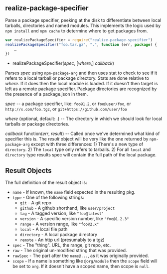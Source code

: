 realize-package-specifier
-------------------------

Parse a package specifier, peeking at the disk to differentiate between
local tarballs, directories and named modules.  This implements the logic
used by `npm install` and `npm cache` to determine where to get packages
from.

```javascript
var realizePackageSpecifier = require("realize-package-specifier")
realizePackageSpecifier("foo.tar.gz", ".", function (err, package) {
    …
})
```

* realizePackageSpecifier(*spec*, [*where*,] *callback*)

Parses *spec* using `npm-package-arg` and then uses stat to check to see if
it refers to a local tarball or package directory.  Stats are done relative
to *where*.  If it does then the local module is loaded.  If it doesn't then
target is left as a remote package specifier.  Package directories are
recognized by the presence of a package.json in them.

*spec* -- a package specifier, like: `foo@1.2`, or `foo@user/foo`, or
`http://x.com/foo.tgz`, or `git+https://github.com/user/foo`

*where* (optional, default: .) -- The directory in which we should look for
local tarballs or package directories.

*callback* function(*err*, *result*) -- Called once we've determined what
kind of specifier this is.  The *result* object will be very like the one
returned by `npm-package-arg` except with three differences: 1) There's a
new type of `directory`.  2) The `local` type only refers to tarballs.  2)
For all `local` and `directory` type results spec will contain the full path of
the local package.














<extoc></extoc>

## Result Objects

The full definition of the result object is:

* `name` - If known, the `name` field expected in the resulting pkg.
* `type` - One of the following strings:
  * `git` - A git repo
  * `github` - A github shorthand, like `user/project`
  * `tag` - A tagged version, like `"foo@latest"`
  * `version` - A specific version number, like `"foo@1.2.3"`
  * `range` - A version range, like `"foo@2.x"`
  * `local` - A local file path
  * `directory` - A local package directory
  * `remote` - An http url (presumably to a tgz)
* `spec` - The "thing".  URL, the range, git repo, etc.
* `raw` - The original un-modified string that was provided.
* `rawSpec` - The part after the `name@...`, as it was originally
  provided.
* `scope` - If a name is something like `@org/module` then the `scope`
  field will be set to `org`.  If it doesn't have a scoped name, then
  scope is `null`.

